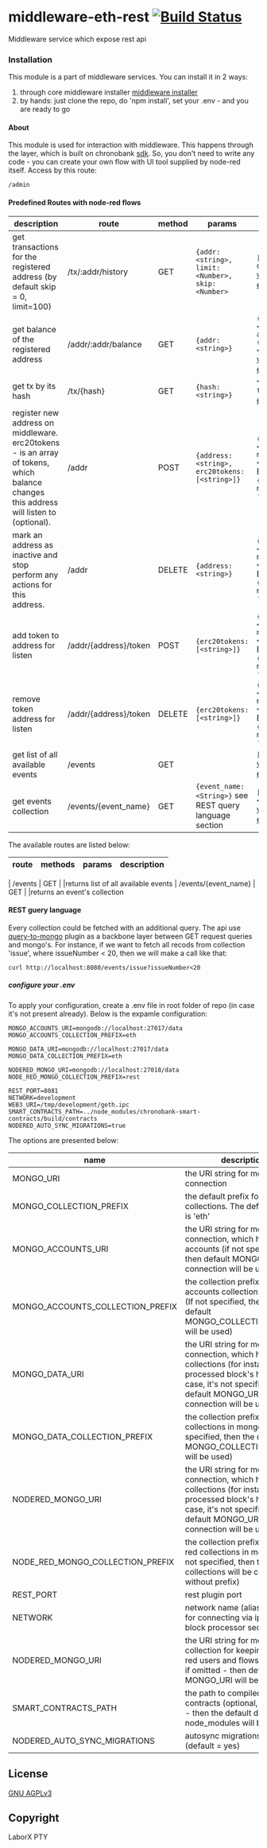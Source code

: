 # middleware-eth-rest [![Build Status](https://travis-ci.org/ChronoBank/middleware-eth-rest.svg?branch=master)](https://travis-ci.org/ChronoBank/middleware-eth-rest)

Middleware service which expose rest api

### Installation

This module is a part of middleware services. You can install it in 2 ways:

1) through core middleware installer  [middleware installer](https://www.npmjs.com/package/chronobank-middleware)
2) by hands: just clone the repo, do 'npm install', set your .env - and you are ready to go

#### About
This module is used for interaction with middleware. This happens through the layer, which is built on chronobank [sdk](https://github.com/ChronoBank/middleware-service-sdk).
So, you don't need to write any code - you can create your own flow with UI tool supplied by node-red itself. Access by this route:

```
/admin
````


#### Predefined Routes with node-red flows

| description | route | method | params | output | 
| --------- | ---- | - | ---- | --- | 
| get transactions for the registered address (by default skip = 0, limit=100) | /tx/:addr/history   | GET | ``` {addr: <string>, limit: <Number>, skip: <Number> ```  |```[<Object of tx>]```  [view example](examples/history.md)  
| get balance of the registered address| /addr/:addr/balance  | GET | ``` {addr: <string>} ``` | ``` {balance: <Number>, assets: {assetId: <Number>}} ```  [view example](examples/balance.md) 
| get tx by its hash | /tx/{hash}   | GET | ``` {hash: <string>} ``` | ```<Object of tx>```  [view example](examples/tx.md) 
| register new address on middleware. erc20tokens - is an array of tokens, which balance changes this address will listen to (optional). | /addr   | POST | ``` {address: <string>, erc20tokens: [<string>]} ``` | ``` {code: <Number>, message: <string>} ```  <italic>Example:</italic> ```{code: 1, message: 'ok'} ``` 
| mark an address as inactive and stop perform any actions for this address. | /addr | DELETE | ``` {address: <string>} ``` | ``` {code: <Number>, message: <string>} ```  <italic>Example:</italic> ```{code: 1, message: 'ok'} ```
| add token to address for listen | /addr/{address}/token | POST | ``` {erc20tokens: [<string>]} ``` | ``` {code: <Number>, message: <string>} ```  <italic>Example:</italic> ```{code: 1, message: 'ok'} ```
| remove token address for listen | /addr/{address}/token | DELETE | ``` {erc20tokens: [<string>]} ``` | ``` {code: <Number>, message: <string>} ```  <italic>Example:</italic> ```{code: 1, message: 'ok'} ```
| get list of all available events | /events | GET | | ``` [<String>] ```  [view example](examples/events.md)
| get events collection | /events/{event_name} | GET | ```{event_name: <String>}``` see REST query language section | ``` [{txObj: <Object>}] ``` [view example](examples/event.md)



The available routes are listed below:

| route | methods | params | description |
| ------ | ------ | ------ | ------ |


| /events   | GET | |returns list of all available events
| /events/{event_name}   | GET | |returns an event's collection


#### REST guery language

Every collection could be fetched with an additional query. The api use [query-to-mongo](https://www.npmjs.com/package/query-to-mongo) plugin as a backbone layer between GET request queries and mongo's. For instance, if we want to fetch all recods from collection 'issue', where issueNumber < 20, then we will make a call like that:
```
curl http://localhost:8080/events/issue?issueNumber<20
```


##### сonfigure your .env

To apply your configuration, create a .env file in root folder of repo (in case it's not present already).
Below is the expamle configuration:

```
MONGO_ACCOUNTS_URI=mongodb://localhost:27017/data
MONGO_ACCOUNTS_COLLECTION_PREFIX=eth

MONGO_DATA_URI=mongodb://localhost:27017/data
MONGO_DATA_COLLECTION_PREFIX=eth

NODERED_MONGO_URI=mongodb://localhost:27018/data
NODE_RED_MONGO_COLLECTION_PREFIX=rest

REST_PORT=8081
NETWORK=development
WEB3_URI=/tmp/development/geth.ipc
SMART_CONTRACTS_PATH=../node_modules/chronobank-smart-contracts/build/contracts
NODERED_AUTO_SYNC_MIGRATIONS=true
```

The options are presented below:

| name | description|
| ------ | ------ |
| MONGO_URI   | the URI string for mongo connection
| MONGO_COLLECTION_PREFIX   | the default prefix for all mongo collections. The default value is 'eth'
| MONGO_ACCOUNTS_URI   | the URI string for mongo connection, which holds users accounts (if not specified, then default MONGO_URI connection will be used)
| MONGO_ACCOUNTS_COLLECTION_PREFIX   | the collection prefix for accounts collection in mongo (If not specified, then the default MONGO_COLLECTION_PREFIX will be used)
| MONGO_DATA_URI   | the URI string for mongo connection, which holds data collections (for instance, processed block's height). In case, it's not specified, then default MONGO_URI connection will be used)
| MONGO_DATA_COLLECTION_PREFIX   | the collection prefix for data collections in mongo (If not specified, then the default MONGO_COLLECTION_PREFIX will be used)
| NODERED_MONGO_URI   | the URI string for mongo connection, which holds data collections (for instance, processed block's height). In case, it's not specified, then default MONGO_URI connection will be used)
| NODE_RED_MONGO_COLLECTION_PREFIX   | the collection prefix for node-red collections in mongo (If not specified, then the collections will be created without prefix)
| REST_PORT   | rest plugin port
| NETWORK   | network name (alias)- is used for connecting via ipc (see block processor section)
| NODERED_MONGO_URI   | the URI string for mongo collection for keeping node-red users and flows (optional, if omitted - then default MONGO_URI will be used)
| SMART_CONTRACTS_PATH   | the path to compiled smart contracts (optional, if omitted - then the default dir from node_modules will be used)
| NODERED_AUTO_SYNC_MIGRATIONS   | autosync migrations on start (default = yes)

License
----
 [GNU AGPLv3](LICENSE)

Copyright
----
LaborX PTY
